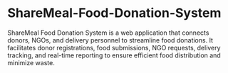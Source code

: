 # ShareMeal-Food-Donation-System
ShareMeal Food Donation System is a web application that connects donors, NGOs, and delivery personnel to streamline food donations. It facilitates donor registrations, food submissions, NGO requests, delivery tracking, and real-time reporting to ensure efficient food distribution and minimize waste.
